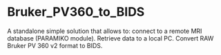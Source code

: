 # Bruker_PV360_to_BIDS
A standalone simple solution that allows to: connect to a remote MRI database (PARAMIKO module). Retrieve data to a local PC. Convert RAW Bruker PV 360 v2 format to BIDS.

